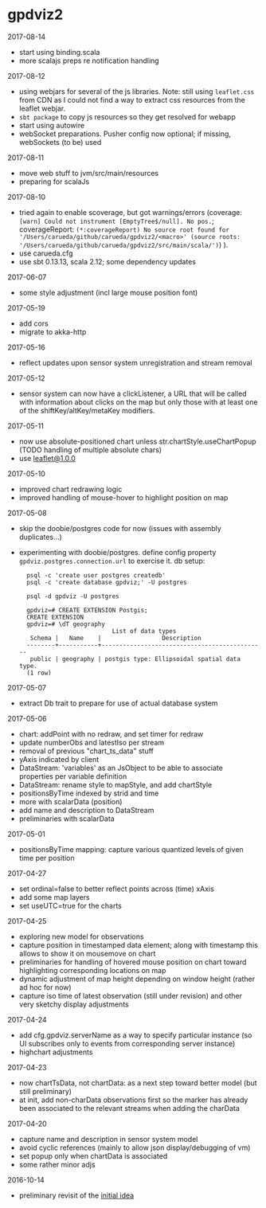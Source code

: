 # gpdviz2

2017-08-14

- start using binding.scala
- more scalajs preps re notification handling

2017-08-12

- using webjars for several of the js libraries.
  Note: still using `leaflet.css` from CDN as I could not find a way to extract css 
  resources from the leaflet webjar.
- `sbt package` to copy js resources so they get resolved for webapp
- start using autowire
- webSocket preparations. Pusher config now optional; if missing, webSockets (to be) used

2017-08-11

- move web stuff to jvm/src/main/resources
- preparing for scalaJs

2017-08-10

- tried again to enable scoverage, but got warnings/errors 
 (coverage: `[warn] Could not instrument [EmptyTree$/null]. No pos.`;
 coverageReport: `(*:coverageReport) No source root found for '/Users/carueda/github/carueda/gpdviz2/<macro>' (source roots: '/Users/carueda/github/carueda/gpdviz2/src/main/scala/')`)
 ).
- use carueda.cfg
- use sbt 0.13.13, scala 2.12; some dependency updates

2017-06-07

- some style adjustment (incl large mouse position font)

2017-05-19

- add cors
- migrate to akka-http

2017-05-16

- reflect updates upon sensor system unregistration and stream removal

2017-05-12

- sensor system can now have a clickListener, a URL that will be called with information about 
  clicks on the map but only those with at least one of the shiftKey/altKey/metaKey modifiers.

2017-05-11

- now use absolute-positioned chart unless str.chartStyle.useChartPopup
  (TODO handling of multiple absolute chars)
- use leaflet@1.0.0

2017-05-10

- improved chart redrawing logic
- improved handling of mouse-hover to highlight position on map

2017-05-08

- skip the doobie/postgres code for now (issues with assembly duplicates...)
- experimenting with doobie/postgres.
  define config property `gpdviz.postgres.connection.url` to exercise it.
  db setup:

        psql -c 'create user postgres createdb'
        psql -c 'create database gpdviz;' -U postgres
        
        psql -d gpdviz -U postgres
        
        gpdviz=# CREATE EXTENSION Postgis;
        CREATE EXTENSION
        gpdviz=# \dT geography
                                List of data types
         Schema |   Name    |                 Description
        --------+-----------+----------------------------------------------
         public | geography | postgis type: Ellipsoidal spatial data type.
        (1 row)
        
2017-05-07

- extract Db trait to prepare for use of actual database system 

2017-05-06

- chart: addPoint with no redraw, and set timer for redraw 
- update numberObs and latestIso per stream 
- removal of previous "chart_ts_data" stuff 
- yAxis indicated by client
- DataStream: 'variables' as an JsObject to be able to associate properties per variable definition
- DataStream: rename style to mapStyle, and add chartStyle
- positionsByTime indexed by strid and time
- more with scalarData (position)
- add name and description to DataStream
- preliminaries with scalarData

2017-05-01

- positionsByTime mapping: capture various quantized levels of given time per position

2017-04-27

- set ordinal=false to better reflect points across (time) xAxis
- add some map layers
- set useUTC=true for the charts

2017-04-25

- exploring new model for observations
- capture position in timestamped data element; along with timestamp this allows to show it on mousemove on chart
- preliminaries for handling of hovered mouse position on chart toward highlighting corresponding locations on map
- dynamic adjustment of map height depending on window height (rather ad hoc for now) 
- capture iso time of latest observation (still under revision) and other very sketchy display adjustments

2017-04-24

- add cfg.gpdviz.serverName as a way to specify particular instance (so UI subscribes
  only to events from corresponding server instance)
- highchart adjustments 

2017-04-23

- now chartTsData, not chartData: as a next step toward better model (but still preliminary)
- at init, add non-charData observations first so the marker has already been 
  associated to the relevant streams when adding the charData

2017-04-20

- capture name and description in sensor system model
- avoid cyclic references (mainly to allow json display/debugging of vm)
- set popup only when chartData is associated
- some rather minor adjs

2016-10-14

- preliminary revisit of the [initial idea](https://github.com/carueda/gpdviz)